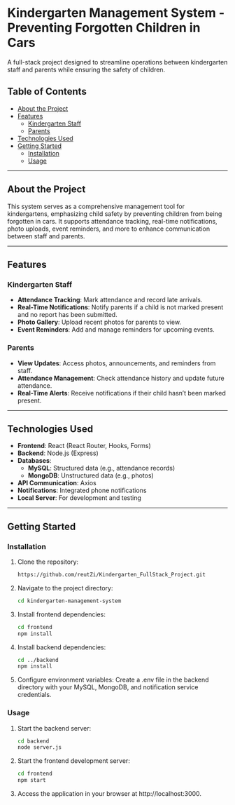 # Kindergarten Management System - Preventing Forgotten Children in Cars

A full-stack project designed to streamline operations between kindergarten staff and parents while ensuring the safety of children.

## Table of Contents
- [About the Project](#about-the-project)
- [Features](#features)
  - [Kindergarten Staff](#kindergarten-staff)
  - [Parents](#parents)
- [Technologies Used](#technologies-used)
- [Getting Started](#getting-started)
  - [Installation](#installation)
  - [Usage](#usage)

---

## About the Project

This system serves as a comprehensive management tool for kindergartens, emphasizing child safety by preventing children from being forgotten in cars. It supports attendance tracking, real-time notifications, photo uploads, event reminders, and more to enhance communication between staff and parents.

---

## Features

### Kindergarten Staff
- **Attendance Tracking**: Mark attendance and record late arrivals.
- **Real-Time Notifications**: Notify parents if a child is not marked present and no report has been submitted.
- **Photo Gallery**: Upload recent photos for parents to view.
- **Event Reminders**: Add and manage reminders for upcoming events.

### Parents
- **View Updates**: Access photos, announcements, and reminders from staff.
- **Attendance Management**: Check attendance history and update future attendance.
- **Real-Time Alerts**: Receive notifications if their child hasn’t been marked present.

---

## Technologies Used

- **Frontend**: React (React Router, Hooks, Forms)
- **Backend**: Node.js (Express)
- **Databases**:
  - **MySQL**: Structured data (e.g., attendance records)
  - **MongoDB**: Unstructured data (e.g., photos)
- **API Communication**: Axios
- **Notifications**: Integrated phone notifications
- **Local Server**: For development and testing

---

## Getting Started

### Installation

1. Clone the repository:
   ```bash
   https://github.com/reutZi/Kindergarten_FullStack_Project.git

2. Navigate to the project directory:
   ```bash
   cd kindergarten-management-system

3. Install frontend dependencies:
    ```bash
    cd frontend
    npm install

4. Install backend dependencies:
    ```bash
    cd ../backend
    npm install

5. Configure environment variables:
Create a .env file in the backend directory with your MySQL, MongoDB, and notification service credentials.

### Usage

1. Start the backend server:
   ```bash
   cd backend
   node server.js

2. Start the frontend development server:
   ```bash
   cd frontend
   npm start

3. Access the application in your browser at http://localhost:3000.



   
